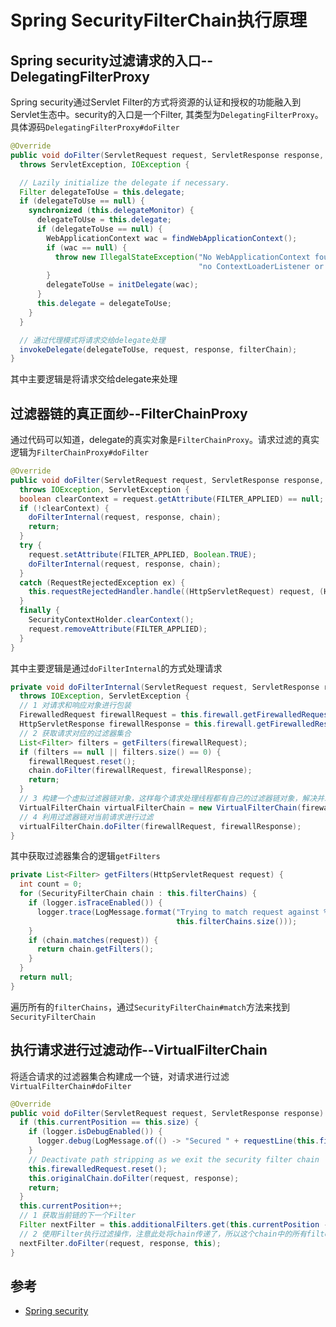 # Spring SecurityFilterChain执行原理

## Spring security过滤请求的入口--DelegatingFilterProxy

Spring security通过Servlet Filter的方式将资源的认证和授权的功能融入到Servlet生态中。security的入口是一个Filter, 其类型为`DelegatingFilterProxy`。具体源码`DelegatingFilterProxy#doFilter`

```java
@Override
public void doFilter(ServletRequest request, ServletResponse response, FilterChain filterChain)
  throws ServletException, IOException {

  // Lazily initialize the delegate if necessary.
  Filter delegateToUse = this.delegate;
  if (delegateToUse == null) {
    synchronized (this.delegateMonitor) {
      delegateToUse = this.delegate;
      if (delegateToUse == null) {
        WebApplicationContext wac = findWebApplicationContext();
        if (wac == null) {
          throw new IllegalStateException("No WebApplicationContext found: " +
                                          "no ContextLoaderListener or DispatcherServlet registered?");
        }
        delegateToUse = initDelegate(wac);
      }
      this.delegate = delegateToUse;
    }
  }

  // 通过代理模式将请求交给delegate处理
  invokeDelegate(delegateToUse, request, response, filterChain);
}
```

其中主要逻辑是将请求交给delegate来处理

## 过滤器链的真正面纱--FilterChainProxy

通过代码可以知道，delegate的真实对象是`FilterChainProxy`。请求过滤的真实逻辑为`FilterChainProxy#doFilter`

```java
@Override
public void doFilter(ServletRequest request, ServletResponse response, FilterChain chain)
  throws IOException, ServletException {
  boolean clearContext = request.getAttribute(FILTER_APPLIED) == null;
  if (!clearContext) {
    doFilterInternal(request, response, chain);
    return;
  }
  try {
    request.setAttribute(FILTER_APPLIED, Boolean.TRUE);
    doFilterInternal(request, response, chain);
  }
  catch (RequestRejectedException ex) {
    this.requestRejectedHandler.handle((HttpServletRequest) request, (HttpServletResponse) response, ex);
  }
  finally {
    SecurityContextHolder.clearContext();
    request.removeAttribute(FILTER_APPLIED);
  }
}
```

其中主要逻辑是通过`doFilterInternal`的方式处理请求

```java
private void doFilterInternal(ServletRequest request, ServletResponse response, FilterChain chain)
  throws IOException, ServletException {
  // 1 对请求和响应对象进行包装
  FirewalledRequest firewallRequest = this.firewall.getFirewalledRequest((HttpServletRequest) request);
  HttpServletResponse firewallResponse = this.firewall.getFirewalledResponse((HttpServletResponse) response);
  // 2 获取请求对应的过滤器集合
  List<Filter> filters = getFilters(firewallRequest);
  if (filters == null || filters.size() == 0) {
    firewallRequest.reset();
    chain.doFilter(firewallRequest, firewallResponse);
    return;
  }
  // 3 构建一个虚拟过滤器链对象，这样每个请求处理线程都有自己的过滤器链对象，解决并发问题
  VirtualFilterChain virtualFilterChain = new VirtualFilterChain(firewallRequest, chain, filters);
  // 4 利用过滤器链对当前请求进行过滤
  virtualFilterChain.doFilter(firewallRequest, firewallResponse);
}
```

其中获取过滤器集合的逻辑`getFilters`

```java
private List<Filter> getFilters(HttpServletRequest request) {
  int count = 0;
  for (SecurityFilterChain chain : this.filterChains) {
    if (logger.isTraceEnabled()) {
      logger.trace(LogMessage.format("Trying to match request against %s (%d/%d)", chain, ++count,
                                     this.filterChains.size()));
    }
    if (chain.matches(request)) {
      return chain.getFilters();
    }
  }
  return null;
}
```

遍历所有的`filterChains`，通过`SecurityFilterChain#match`方法来找到`SecurityFilterChain`

## 执行请求进行过滤动作--VirtualFilterChain

将适合请求的过滤器集合构建成一个链，对请求进行过滤 `VirtualFilterChain#doFilter`

```java
@Override
public void doFilter(ServletRequest request, ServletResponse response) throws IOException, ServletException {
  if (this.currentPosition == this.size) {
    if (logger.isDebugEnabled()) {
      logger.debug(LogMessage.of(() -> "Secured " + requestLine(this.firewalledRequest)));
    }
    // Deactivate path stripping as we exit the security filter chain
    this.firewalledRequest.reset();
    this.originalChain.doFilter(request, response);
    return;
  }
  this.currentPosition++;
  // 1 获取当前链的下一个Filter
  Filter nextFilter = this.additionalFilters.get(this.currentPosition - 1);
  // 2 使用Filter执行过滤操作，注意此处将chain传递了，所以这个chain中的所有filter都会执行
  nextFilter.doFilter(request, response, this);
}
```



## 参考

- [Spring security](https://docs.spring.io/spring-security/site/docs/current/reference/html5/#servlet-filters-review)